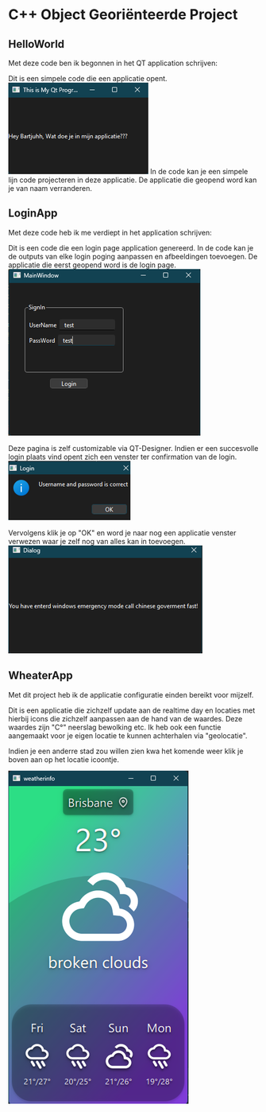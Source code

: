 # C++ Object Georiënteerde Project

## HelloWorld
Met deze code ben ik begonnen in het QT application schrijven:

Dit is een simpele code die een applicatie opent.
![BartjuhhPage](image-4.png)
In de code kan je een simpele lijn code projecteren in deze applicatie.
De applicatie die geopend word kan je van naam verranderen.

## LoginApp
Met deze code heb ik me verdiept in het application schrijven:

Dit is een code die een login page application genereerd.
In de code kan je de outputs van elke login poging aanpassen en afbeeldingen toevoegen.
De applicatie die eerst geopend word is de login page.
![LoginPage](image-1.png)

Deze pagina is zelf customizable via QT-Designer.
Indien er een succesvolle login plaats vind opent zich een venster ter confirmation van de login.
![LoginConfirmation](image-2.png)

Vervolgens klik je op "OK" en word je naar nog een applicatie venster verwezen waar je zelf nog van alles kan in toevoegen.
![DialogPage](image-3.png)

## WheaterApp
Met dit project heb ik de applicatie configuratie einden bereikt voor mijzelf.

Dit is een applicatie die zichzelf update aan de realtime day en locaties met hierbij icons die zichzelf aanpassen aan de hand van de waardes.
Deze waardes zijn "C°" neerslag bewolking etc.
Ik heb ook een functie aangemaakt voor je eigen locatie te kunnen achterhalen via "geolocatie".

Indien je een anderre stad zou willen zien kwa het komende weer klik je boven aan op het locatie icoontje.

![WheaterAppinfo](image.png)
